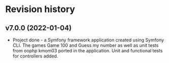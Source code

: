 Revision history
==================

v7.0.0 (2022-01-04)
-------------------
* Project done - a Symfony framework application created using Symfony CLI. The games Game 100 and Guess my number as well as unit tests from oophp kmom03 ported in the application. Unit and functional tests for controllers added.
